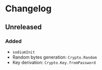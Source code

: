 # Changelog

## Unreleased

### Added

* `sodiumInit`
* Random bytes generation: `Crypto.Random`
* Key derivation: `Crypto.Key.fromPassword`
